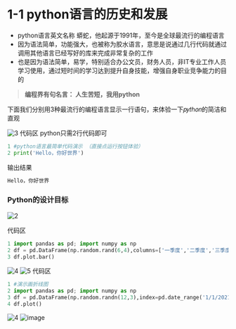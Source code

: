 # 1-1 python语言的历史和发展
- python语言英文名称 蟒蛇，他起源于1991年，至今是全球最流行的编程语言
- 因为语法简单，功能强大，也被称为胶水语言，意思是说通过几行代码就通过调用其他语言已经写好的库来完成非常复杂的工作
- 也是因为语法简单，易学，特别适合办公文员，财务人员，非IT专业工作人员学习使用，通过短时间的学习达到提升自身技能，增强自身职业竞争能力的目的
> **编程界有句名言： 人生苦短，我用python**
> 
下面我们分别用3种最流行的编程语言显示一行语句，来体验一下𝑝𝑦𝑡ℎ𝑜𝑛的简洁和直观

![3](https://user-images.githubusercontent.com/103555341/163546426-f7a0f088-8d4f-411b-b9f8-87f12c20bc0c.jpg)
代码区   python只需2行代码即可
```python
1 #python语言最简单代码演示 （直接点运行按钮体验）
2 print('Hello，你好世界')  
```
输出结果
```python
Hello，你好世界
```

### Python的设计目标
![2](https://user-images.githubusercontent.com/103555341/163544186-29dd1ada-3924-49fd-92df-c0ca833dae01.jpg)

代码区
```python
1 import pandas as pd; import numpy as np
2 df = pd.DataFrame(np.random.rand(6,4),columns=['一季度','二季度','三季度','四季度'])
3 df.plot.bar()
```
![4](https://user-images.githubusercontent.com/103555341/163546933-bee710b5-943e-454e-b00d-922d2b897614.jpg)
![5](https://user-images.githubusercontent.com/103555341/163547022-ab5fedd6-3a49-4d5d-a304-9515a58aa45f.jpg)
代码区
```python
1 #演示画折线图
2 import pandas as pd; import numpy as np
3 df = pd.DataFrame(np.random.randn(12,3),index=pd.date_range('1/1/2021',periods=12), columns=['一季度','二季度','三季度'])
4 df.plot()
```
![4](https://user-images.githubusercontent.com/103555341/163546933-bee710b5-943e-454e-b00d-922d2b897614.jpg)
![image](https://user-images.githubusercontent.com/103555341/163550103-b7464bdb-e863-4979-86cb-de1df5ffb4c5.png)

